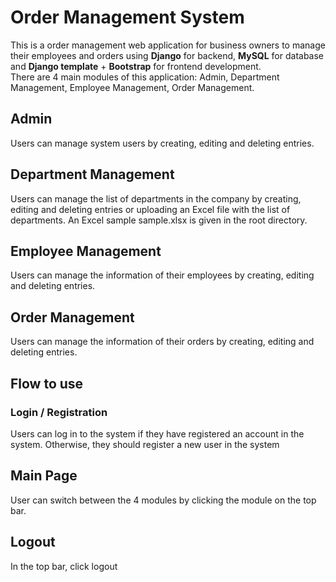 # Order Management System
This is a order management web application for business owners to manage their employees and orders using **Django** for backend, **MySQL** for database and **Django template** + **Bootstrap** for frontend development. <br/>
There are 4 main modules of this application: Admin, Department Management, Employee Management, Order Management. 
## Admin
Users can manage system users by creating, editing and deleting entries.

## Department Management
Users can manage the list of departments in the company by creating, editing and deleting entries or uploading an Excel file with the list of departments. An Excel sample sample.xlsx is given in the root directory.

## Employee Management
Users can manage the information of their employees by creating, editing and deleting entries.

## Order Management
Users can manage the information of their orders by creating, editing and deleting entries.

## Flow to use

### Login / Registration
Users can log in to the system if they have registered an account in the system. Otherwise, they should register a new user in the system

## Main Page
User can switch between the 4 modules by clicking the module on the top bar. 


## Logout
In the top bar, click logout 



